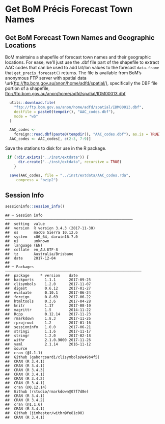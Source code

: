 Get BoM Précis Forecast Town Names
================

## Get BoM Forecast Town Names and Geographic Locations

BoM maintains a shapefile of forecast town names and their geographic
locations. For ease, we’ll just use the .dbf file part of the shapefile
to extract AAC codes that can be used to add lat/lon values to the
forecast `data.frame` that `get_precis_forecast()` returns. The file is
available from BoM’s anonymous FTP server with spatial data
\url{ftp://ftp.bom.gov.au/anon/home/adfd/spatial/}, specifically the DBF
file portion of a shapefile,
<ftp://ftp.bom.gov.au/anon/home/adfd/spatial/IDM00013.dbf>

``` r
  utils::download.file(
    "ftp://ftp.bom.gov.au/anon/home/adfd/spatial/IDM00013.dbf",
    destfile = paste0(tempdir(), "AAC_codes.dbf"),
    mode = "wb"
  )

  AAC_codes <-
    foreign::read.dbf(paste0(tempdir(), "AAC_codes.dbf"), as.is = TRUE)
  AAC_codes <- AAC_codes[, c(2:3, 7:9)]
```

Save the stations to disk for use in the R package.

``` r
 if (!dir.exists("../inst/extdata")) {
      dir.create("../inst/extdata", recursive = TRUE)
    }

  save(AAC_codes, file = "../inst/extdata/AAC_codes.rda",
     compress = "bzip2")
```

## Session Info

``` r
sessioninfo::session_info()
```

    ## ─ Session info ──────────────────────────────────────────────────────────
    ##  setting  value                       
    ##  version  R version 3.4.3 (2017-11-30)
    ##  os       macOS Sierra 10.12.6        
    ##  system   x86_64, darwin16.7.0        
    ##  ui       unknown                     
    ##  language (EN)                        
    ##  collate  en_AU.UTF-8                 
    ##  tz       Australia/Brisbane          
    ##  date     2017-12-04                  
    ## 
    ## ─ Packages ──────────────────────────────────────────────────────────────
    ##  package     * version    date      
    ##  backports     1.1.1      2017-09-25
    ##  clisymbols    1.2.0      2017-11-07
    ##  digest        0.6.12     2017-01-27
    ##  evaluate      0.10.1     2017-06-24
    ##  foreign       0.8-69     2017-06-22
    ##  htmltools     0.3.6      2017-04-28
    ##  knitr         1.17       2017-08-10
    ##  magrittr      1.5        2014-11-22
    ##  Rcpp          0.12.14    2017-11-23
    ##  rmarkdown     1.8.3      2017-11-26
    ##  rprojroot     1.2        2017-01-16
    ##  sessioninfo   1.0.0      2017-06-21
    ##  stringi       1.1.6      2017-11-17
    ##  stringr       1.2.0      2017-02-18
    ##  withr         2.1.0.9000 2017-11-26
    ##  yaml          2.1.14     2016-11-12
    ##  source                                 
    ##  cran (@1.1.1)                          
    ##  Github (gaborcsardi/clisymbols@e49b4f5)
    ##  CRAN (R 3.4.1)                         
    ##  CRAN (R 3.4.1)                         
    ##  CRAN (R 3.4.3)                         
    ##  CRAN (R 3.4.1)                         
    ##  CRAN (R 3.4.2)                         
    ##  CRAN (R 3.4.1)                         
    ##  cran (@0.12.14)                        
    ##  Github (rstudio/rmarkdown@07f7d8e)     
    ##  CRAN (R 3.4.1)                         
    ##  CRAN (R 3.4.2)                         
    ##  cran (@1.1.6)                          
    ##  CRAN (R 3.4.1)                         
    ##  Github (jimhester/withr@fe81c00)       
    ##  CRAN (R 3.4.1)
